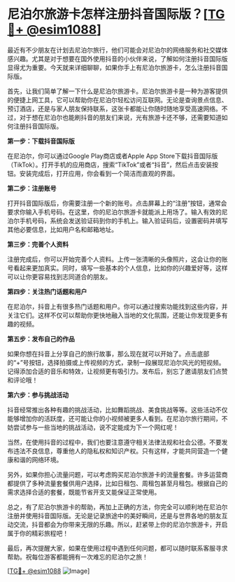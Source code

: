 # 尼泊尔旅游卡怎样注册抖音国际版？[[TG💪+ @esim1088](https://t.me/s/esim1088)]

最近有不少朋友在计划去尼泊尔旅行，他们可能会对尼泊尔的网络服务和社交媒体感兴趣。尤其是对于想要在国外使用抖音的小伙伴来说，了解如何注册抖音国际版显得尤为重要。今天就来详细聊聊，如果你手上有尼泊尔旅游卡，怎么注册抖音国际版。

首先，让我们简单了解一下什么是尼泊尔旅游卡。尼泊尔旅游卡是一种为游客提供的便捷上网工具，它可以帮助你在尼泊尔轻松访问互联网。无论是查询景点信息、预订酒店，还是与家人朋友保持联系，这张卡都能让你随时随地享受高速网络。不过，对于想在尼泊尔也能刷抖音的朋友们来说，光有旅游卡还不够，还需要知道如何注册抖音国际版。

**第一步：下载抖音国际版**

在尼泊尔，你可以通过Google Play商店或者Apple App Store下载抖音国际版（TikTok）。打开手机的应用商店，搜索“TikTok”或者“抖音”，然后点击安装按钮。安装完成后，打开应用，你会看到一个简洁而直观的界面。

**第二步：注册账号**

打开抖音国际版后，你需要注册一个新的账号。点击屏幕上的“注册”按钮，通常会要求你输入手机号码。在这里，你的尼泊尔旅游卡就能派上用场了。输入有效的尼泊尔手机号码，系统会发送验证码到你的手机上。输入验证码后，设置密码并填写其他必要信息，比如用户名和邮箱地址。

**第三步：完善个人资料**

注册完成后，你可以开始完善个人资料。上传一张清晰的头像照片，这会让你的账号看起来更加真实。同时，填写一些基本的个人信息，比如你的兴趣爱好等，这样可以让你更容易找到志同道合的朋友。

**第四步：关注热门话题和用户**

在尼泊尔，抖音上有很多热门话题和用户。你可以通过搜索功能找到这些内容，并关注它们。这样不仅可以帮助你更快地融入当地的文化氛围，还能让你发现更多有趣的视频。

**第五步：发布自己的作品**

如果你想在抖音上分享自己的旅行故事，那么现在就可以开始了。点击底部的“+”号按钮，选择拍摄或上传视频的方式，录制一段展现尼泊尔风光的短视频。记得添加合适的音乐和特效，让视频更有吸引力。发布后，别忘了邀请朋友们点赞和评论哦！

**第六步：参与挑战活动**

抖音经常推出各种有趣的挑战活动，比如舞蹈挑战、美食挑战等等。这些活动不仅能够增加你的活跃度，还可能让你的小视频被更多人看到。在尼泊尔旅行期间，不妨尝试参与一些当地的挑战活动，说不定能成为下一个网红呢！

当然，在使用抖音的过程中，我们也要注意遵守相关法律法规和社会公德。不要发布违法不良信息，尊重他人的隐私权和知识产权。只有这样，才能共同营造一个健康和谐的网络环境。

另外，如果你担心流量问题，可以考虑购买尼泊尔旅游卡的流量套餐。许多运营商都提供了多种流量套餐供用户选择，比如日租包、周租包甚至月租包。根据自己的需求选择合适的套餐，既能节省开支又能保证正常使用。

总之，有了尼泊尔旅游卡的帮助，再加上正确的方法，你完全可以顺利地在尼泊尔注册并使用抖音国际版。无论是记录旅途中的美好瞬间，还是与世界各地的朋友互动交流，抖音都会为你带来无限的乐趣。所以，赶紧带上你的尼泊尔旅游卡，开启属于你的精彩旅程吧！

最后，再次提醒大家，如果在使用过程中遇到任何问题，都可以随时联系客服寻求帮助。祝每位游客都能拥有一次难忘的尼泊尔之旅！

[[TG💪+ @esim1088](https://t.me/s/esim1088) ![Image](https://i.postimg.cc/4NQfJmqS/Snipaste-2025-05-13-00-14-12.png)]